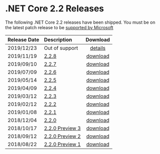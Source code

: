 # .NET Core 2.2 Releases

The following .NET Core 2.2 releases have been shipped. You must be on the latest patch release to be [supported by Microsoft](../../microsoft-support.md)

| Release Date | Description | Download |
| :-- | :-- | :--: |
| 2019/12/23 | Out of support | [details](https://github.com/dotnet/core/blob/master/microsoft-support.md) |
| 2019/11/19 | [2.2.8](2.2.8/2.2.8.md) | [download](https://dotnet.microsoft.com/download/dotnet-core/2.2) |
| 2019/09/10 | [2.2.7](2.2.7/2.2.7.md) | [download](2.2.7/2.2.7-download.md) |
| 2019/07/09 | [2.2.6](2.2.6/2.2.6.md) | [download](2.2.6/2.2.6-download.md) |
| 2019/05/14 | [2.2.5](2.2.5/2.2.5.md) | [download](2.2.5/2.2.5-download.md) |
| 2019/04/09 | [2.2.4](2.2.4/2.2.4.md) | [download](2.2.4/2.2.4-download.md) |
| 2019/03/12 | [2.2.3](2.2.3/2.2.3.md) | [download](2.2.3/2.2.3-download.md) |
| 2019/02/12 | [2.2.2](2.2.2/2.2.2.md) | [download](2.2.2/2.2.2-download.md) |
| 2019/01/08 | [2.2.1](2.2.1/2.2.1.md) | [download](2.2.1/2.2.1-download.md) |
| 2018/12/04 | [2.2.0](2.2.0/2.2.0.md) | [download](2.2.0/2.2.0-download.md) |
| 2018/10/17 | [2.2.0 Preview 3](./preview/2.2.0-preview3.md) | [download](./preview/2.2.0-preview3-download.md) |
| 2018/09/12 | [2.2.0 Preview 2](./preview/2.2.0-preview2.md) | [download](./preview/2.2.0-preview2-download.md) |
| 2018/08/22 | [2.2.0 Preview 1](./preview/2.2.0-preview1.md) | [download](./preview/2.2.0-preview1-download.md) |
